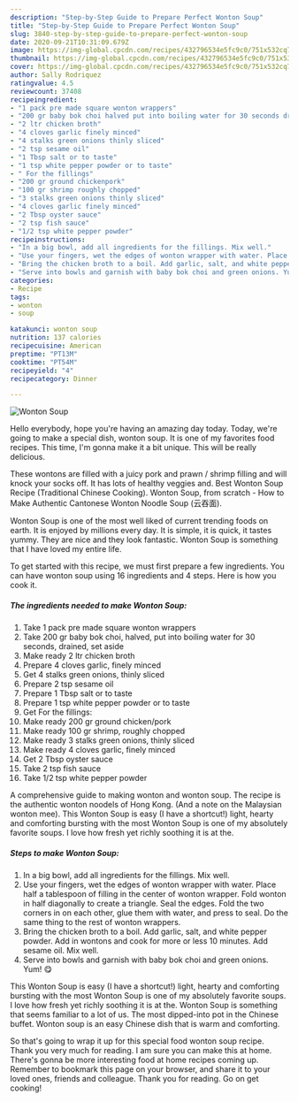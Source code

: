 ```yaml
---
description: "Step-by-Step Guide to Prepare Perfect Wonton Soup"
title: "Step-by-Step Guide to Prepare Perfect Wonton Soup"
slug: 3840-step-by-step-guide-to-prepare-perfect-wonton-soup
date: 2020-09-21T10:31:09.679Z
image: https://img-global.cpcdn.com/recipes/432796534e5fc9c0/751x532cq70/wonton-soup-recipe-main-photo.jpg
thumbnail: https://img-global.cpcdn.com/recipes/432796534e5fc9c0/751x532cq70/wonton-soup-recipe-main-photo.jpg
cover: https://img-global.cpcdn.com/recipes/432796534e5fc9c0/751x532cq70/wonton-soup-recipe-main-photo.jpg
author: Sally Rodriquez
ratingvalue: 4.5
reviewcount: 37408
recipeingredient:
- "1 pack pre made square wonton wrappers"
- "200 gr baby bok choi halved put into boiling water for 30 seconds drained set aside"
- "2 ltr chicken broth"
- "4 cloves garlic finely minced"
- "4 stalks green onions thinly sliced"
- "2 tsp sesame oil"
- "1 Tbsp salt or to taste"
- "1 tsp white pepper powder or to taste"
- " For the fillings"
- "200 gr ground chickenpork"
- "100 gr shrimp roughly chopped"
- "3 stalks green onions thinly sliced"
- "4 cloves garlic finely minced"
- "2 Tbsp oyster sauce"
- "2 tsp fish sauce"
- "1/2 tsp white pepper powder"
recipeinstructions:
- "In a big bowl, add all ingredients for the fillings. Mix well."
- "Use your fingers, wet the edges of wonton wrapper with water. Place half a tablespoon of filling in the center of wonton wrapper. Fold wonton in half diagonally to create a triangle. Seal the edges. Fold the two corners in on each other, glue them with water, and press to seal. Do the same thing to the rest of wonton wrappers."
- "Bring the chicken broth to a boil. Add garlic, salt, and white pepper powder. Add in wontons and cook for more or less 10 minutes. Add sesame oil. Mix well."
- "Serve into bowls and garnish with baby bok choi and green onions. Yum! 😋"
categories:
- Recipe
tags:
- wonton
- soup

katakunci: wonton soup 
nutrition: 137 calories
recipecuisine: American
preptime: "PT13M"
cooktime: "PT54M"
recipeyield: "4"
recipecategory: Dinner

---
```



![Wonton Soup](https://img-global.cpcdn.com/recipes/432796534e5fc9c0/751x532cq70/wonton-soup-recipe-main-photo.jpg)

Hello everybody, hope you're having an amazing day today. Today, we're going to make a special dish, wonton soup. It is one of my favorites food recipes. This time, I'm gonna make it a bit unique. This will be really delicious.

These wontons are filled with a juicy pork and prawn / shrimp filling and will knock your socks off. It has lots of healthy veggies and. Best Wonton Soup Recipe (Traditional Chinese Cooking). Wonton Soup, from scratch - How to Make Authentic Cantonese Wonton Noodle Soup (云吞面).

Wonton Soup is one of the most well liked of current trending foods on earth. It is enjoyed by millions every day. It is simple, it is quick, it tastes yummy. They are nice and they look fantastic. Wonton Soup is something that I have loved my entire life.


To get started with this recipe, we must first prepare a few ingredients. You can have wonton soup using 16 ingredients and 4 steps. Here is how you cook it.

<!--inarticleads1-->

##### The ingredients needed to make Wonton Soup:

1. Take 1 pack pre made square wonton wrappers
1. Take 200 gr baby bok choi, halved, put into boiling water for 30 seconds, drained, set aside
1. Make ready 2 ltr chicken broth
1. Prepare 4 cloves garlic, finely minced
1. Get 4 stalks green onions, thinly sliced
1. Prepare 2 tsp sesame oil
1. Prepare 1 Tbsp salt or to taste
1. Prepare 1 tsp white pepper powder or to taste
1. Get  For the fillings:
1. Make ready 200 gr ground chicken/pork
1. Make ready 100 gr shrimp, roughly chopped
1. Make ready 3 stalks green onions, thinly sliced
1. Make ready 4 cloves garlic, finely minced
1. Get 2 Tbsp oyster sauce
1. Take 2 tsp fish sauce
1. Take 1/2 tsp white pepper powder


A comprehensive guide to making wonton and wonton soup. The recipe is the authentic wonton noodels of Hong Kong. (And a note on the Malaysian wonton mee). This Wonton Soup is easy (I have a shortcut!) light, hearty and comforting bursting with the most Wonton Soup is one of my absolutely favorite soups. I love how fresh yet richly soothing it is at the. 

<!--inarticleads2-->

##### Steps to make Wonton Soup:

1. In a big bowl, add all ingredients for the fillings. Mix well.
1. Use your fingers, wet the edges of wonton wrapper with water. Place half a tablespoon of filling in the center of wonton wrapper. Fold wonton in half diagonally to create a triangle. Seal the edges. Fold the two corners in on each other, glue them with water, and press to seal. Do the same thing to the rest of wonton wrappers.
1. Bring the chicken broth to a boil. Add garlic, salt, and white pepper powder. Add in wontons and cook for more or less 10 minutes. Add sesame oil. Mix well.
1. Serve into bowls and garnish with baby bok choi and green onions. Yum! 😋


This Wonton Soup is easy (I have a shortcut!) light, hearty and comforting bursting with the most Wonton Soup is one of my absolutely favorite soups. I love how fresh yet richly soothing it is at the. Wonton Soup is something that seems familiar to a lot of us. The most dipped-into pot in the Chinese buffet. Wonton soup is an easy Chinese dish that is warm and comforting. 

So that's going to wrap it up for this special food wonton soup recipe. Thank you very much for reading. I am sure you can make this at home. There's gonna be more interesting food at home recipes coming up. Remember to bookmark this page on your browser, and share it to your loved ones, friends and colleague. Thank you for reading. Go on get cooking!
